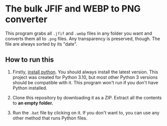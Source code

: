 # The bulk JFIF and WEBP to PNG converter

This program grabs all `.jfif` and `.webp` files in any folder you want and converts them all to `.png` files. Any transparency is preserved, though. The file are always sorted by its "date".

## How to run this

1. Firstly, [install python](https://www.python.org/downloads/). You should always install the latest version. This project was created for Python 3.10, but most other Python 3 versions should be compatible with it. This program won't run if you don't have Python installed.

2. Clone this repository by downloading it as a ZIP. Extract all the contents to **an empty folder.**

3. Run the `.bat` file by clicking on it. If you don't want to, you can use any other method that runs Python files.

